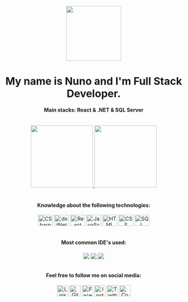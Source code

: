 <div align="center">
  <img src="https://media.giphy.com/media/iDbDicWr95THaVsuIF/giphy.gif" width="150" height="150"></img>
</div>
<h1 align="center">My name is Nuno and I'm Full Stack Developer.</h1>
<div align="center"><b>Main stacks: React & .NET & SQL Server </b></div>

<br>
<br>

<!-- Github Stats -->
<div align="center">
  <a href="https://github.com/hotnunstar">
  <img height="170em" src="https://github-readme-stats-sigma-five.vercel.app/api?username=hotnunstar&show_icons=true&theme=algolia&include_all_commits=true&count_private=true"/>
  <img height="170em" src="https://github-readme-stats.vercel.app/api/top-langs/?username=hotnunstar&layout=compact&langs_count=8&theme=algolia&cache_seconds=7200"/>
  </a>
</div>
  
<br>
  
<!-- Languages -->  
<div align="center" style="display: inline_block">
  <h4> Knowledge about the following technologies:</h4>
  <a href="https://learn.microsoft.com/en-us/dotnet/csharp/" target="_blank"><img align="center" alt="CSharp" height="30" width="40" src="https://cdn.jsdelivr.net/gh/devicons/devicon@latest/icons/csharp/csharp-original.svg"></a>
  <a href="https://dotnet.microsoft.com/en-us/" target="_blank"><img align="center" alt="dotNet Core" height="30" width="40" src="https://cdn.jsdelivr.net/gh/devicons/devicon@latest/icons/dotnetcore/dotnetcore-original.svg"></a>
  <a href="https://react.dev/" target="_blank"><img align="center" alt="React" height="30" width="40" src="https://cdn.jsdelivr.net/gh/devicons/devicon@latest/icons/react/react-original.svg"></a>
  <a href="https://www.javascript.com/" target="_blank"><img align="center" alt="JavaScript" height="30" width="40" src="https://cdn.jsdelivr.net/gh/devicons/devicon/icons/javascript/javascript-plain.svg"></a>
  <a href="https://developer.mozilla.org/en-US/docs/Web/HTML" target="_blank"><img align="center" alt="HTML" height="30" width="40" src="https://cdn.jsdelivr.net/gh/devicons/devicon/icons/html5/html5-plain.svg"></a>
  <a href="https://developer.mozilla.org/en-US/docs/Web/CSS" target="_blank"><img align="center" alt="CSS" height="30" width="40" src="https://cdn.jsdelivr.net/gh/devicons/devicon/icons/css3/css3-plain.svg"></a>
  <a href="https://www.microsoft.com/en-us/sql-server" target="_blank"><img align="center" alt="SQL Server" height="30" width="40" src="https://cdn.jsdelivr.net/gh/devicons/devicon@latest/icons/microsoftsqlserver/microsoftsqlserver-original.svg"></a>
</div>
  
<br>
  
<!-- IDE's -->
<div align="center" style="display: inline_block">
  <h4> Most common IDE's used: </h4>
  <a href="https://visualstudio.microsoft.com/" target="_blank"><img align="center" src="https://img.shields.io/badge/Visual_Studio-5C2D91?style=for-the-badge&logo=visual%20studio&logoColor=white"></a>
  <a href="https://www.postman.com/" target="_blank"><img align="center" src="https://img.shields.io/badge/Postman-F26B3A?style=for-the-badge&logoColor=white"></a>
  <a href="https://learn.microsoft.com/en-us/sql/ssms/sql-server-management-studio-ssms?view=sql-server-ver16" target="_blank"><img align="center" src="https://img.shields.io/badge/Microsoft%20SQL%20Server-CC2927?style=for-the-badge&logo=microsoft%20sql%20server&logoColor=white"></a>
</div>
  
<br>
  
<!-- Social Media -->
  <div align="center" style="display: inline_block">
  <h4> Feel free to follow me on social media:</h4>
  <a href="https://www.linkedin.com/in/nuno-araujo-dev/" target="_blank"> <img align="center" alt="LinkedIn" height="30" width="30" src="https://cdn.jsdelivr.net/gh/devicons/devicon/icons/linkedin/linkedin-original.svg"></a>
  <a href="https://github.com/hotnunstar" target="_blank"> <img align="center" alt="GitHub" height="30" width="30" src="https://cdn-icons-png.flaticon.com/512/25/25657.png"></a>
  <a href="https://www.facebook.com/nuno.araujo.1253" target="_blank"><img align="center" alt="Facebook" height="30" width="30" src="https://cdn.jsdelivr.net/gh/devicons/devicon/icons/facebook/facebook-plain.svg"></a>
  <a href="https://www.instagram.com/nuno.69/" target="_blank"><img align="center" alt="Instagram" height="30" width="30" src="https://cdn-icons-png.flaticon.com/512/2111/2111463.png"></a>
  <a href="https://twitter.com/nunoa8" target="_blank"><img align="center" alt="Twitter" height="30" width="30" src="https://cdn.jsdelivr.net/gh/devicons/devicon/icons/twitter/twitter-original.svg"></a>
  <a href="https://codepen.io/nuno-ara-jo" target="_blank"><img align="center" alt="Codepen" height="30" width="30" src="https://cdn.jsdelivr.net/gh/devicons/devicon/icons/codepen/codepen-original.svg"></a>
</div>

<br>

<!-- Snake Animation -->
<!--![Snake animation](https://github.com/hotnunstar/hotnunstar/blob/output/github-contribution-grid-snake.svg)-->
